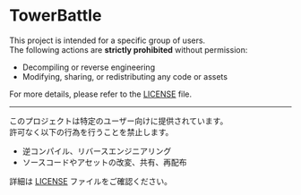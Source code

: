 # TowerBattle

This project is intended for a specific group of users.  
The following actions are **strictly prohibited** without permission:  

- Decompiling or reverse engineering  
- Modifying, sharing, or redistributing any code or assets  

For more details, please refer to the [LICENSE](./LICENSE) file.  

---

このプロジェクトは特定のユーザー向けに提供されています。  
許可なく以下の行為を行うことを禁止します。  

- 逆コンパイル、リバースエンジニアリング  
- ソースコードやアセットの改変、共有、再配布  

詳細は [LICENSE](./LICENSE) ファイルをご確認ください。
